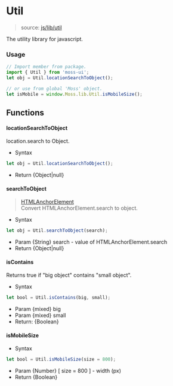 # Util
> source: [js/lib/util](../src/js/lib/util.js)

The utility library for javascript.

### Usage
```javascript
// Import member from package.
import { Util } from 'moss-ui';
let obj = Util.locationSearchToObject();

// or use from global 'Moss' object.
let isMobile = window.Moss.lib.Util.isMobileSize();
```

## Functions

#### locationSearchToObject
location.search to Object.
- Syntax
```javascript
let obj = Util.locationSearchToObject();
```
- Return {Object|null}

#### searchToObject
> [HTMLAnchorElement](https://developer.mozilla.org/en-US/docs/Web/API/HTMLAnchorElement)  
Convert HTMLAnchorElement.search to object.

- Syntax
```javascript
let obj = Util.searchToObject(search);
```
- Param {String} search - value of HTMLAnchorElement.search
- Return {Object|null}

#### isContains
Returns true if "big object" contains "small object".
- Syntax
```javascript
let bool = Util.isContains(big, small);
```
- Param {mixed} big
- Param {mixed} small
- Return: {Boolean}

#### isMobileSize
- Syntax
```javascript
let bool = Util.isMobileSize(size = 800);
```
- Param {Number} [ size = 800 ] - width (px)
- Return {Boolean}
